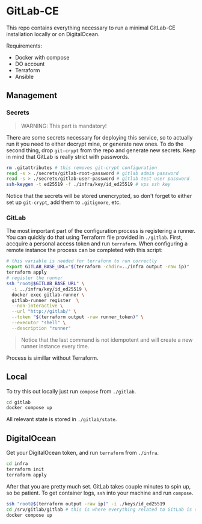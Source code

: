 # GitLab-CE

This repo contains everything necessary to run a minimal GitLab-CE installation locally
or on DigitalOcean.

Requirements:
- Docker with compose
- DO account
- Terraform
- Ansible

## Management

### Secrets

> WARNING: This part is mandatory!

There are some secrets necessary for deploying this service, so to actually run it you need
to either decrypt mine, or generate new ones. To do the second thing, drop `git-crypt` from
the repo and generate new secrets. Keep in mind that GitLab is really strict with passwords.

```bash
rm .gitattributes # this removes git-crypt configuration
read -s > ./secrets/gitlab-root-password # gitlab admin password
read -s > ./secrets/gitlab-user-password # gitlab test user password
ssh-keygen -t ed25519 -f ./infra/key/id_ed25519 # vps ssh key
```

Notice that the secrets will be stored unencrypted, so don't forget to either set up `git-crypt`,
add them to `.gitignore`, etc.

### GitLab

The most important part of the configuration process is registering a runner.
You can quickly do that using Terraform file provided in `./gitlab`. First,
accquire a personal access token and run `terraform`. When configuring a remote instance
the process can be completed with this script:

```bash
# this variable is needed for terraform to run correctly
export GITLAB_BASE_URL="$(terraform -chdir=../infra output -raw ip)"
terraform apply
# register the runner
ssh "root@$GITLAB_BASE_URL" \
  -i ../infra/key/id_ed25519 \
  docker exec gitlab-runner \
  gitlab-runner register  \
  --non-interactive \
  --url "http://gitlab/" \
  --token "$(terraform output -raw runner_token)" \
  --executor "shell" \
  --description "runner"
```

> Notice that the last command is not idempotent and will create a new runner instance every time.

Process is simillar without Terraform.

## Local

To try this out locally just run `compose` from `./gitlab`.

```bash
cd gitlab
docker compose up
```

All relevant state is stored in `./gitlab/state`.

## DigitalOcean

Get your DigitalOcean token, and run `terraform` from `./infra`.

```bash
cd infra
terraform init
terraform apply
```

After that you are pretty much set. GitLab takes couple minutes to spin up, so be patient.
To get container logs, `ssh` into your machine and run `compose`.

```bash
ssh "root@$(terraform output -raw ip)" -i ./keys/id_ed25519
cd /srv/gitlab/gitlab # this is where everything related to GitLab is stored
docker compose up
```
